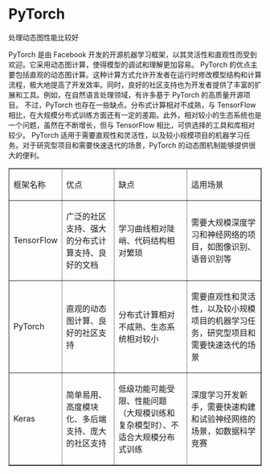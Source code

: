 # PyTorch

处理动态图性能比较好



PyTorch 是由 Facebook 开发的开源机器学习框架，以其灵活性和直观性而受到欢迎。它采用动态图计算，使得模型的调试和理解更加容易。
PyTorch 的优点主要包括直观的动态图计算。这种计算方式允许开发者在运行时修改模型结构和计算流程，极大地提高了开发效率。同时，良好的社区支持也为开发者提供了丰富的扩展和工具。例如，在自然语言处理领域，有许多基于 PyTorch 的高质量开源项目。
不过，PyTorch 也存在一些缺点。分布式计算相对不成熟，与 TensorFlow 相比，在大规模分布式训练方面还有一定的差距。此外，相对较小的生态系统也是一个问题，虽然在不断增长，但与 TensorFlow 相比，可供选择的工具和库相对较少。
PyTorch 适用于需要直观性和灵活性，以及较小规模项目的机器学习任务。对于研究型项目和需要快速迭代的场景，PyTorch 的动态图机制能够提供很大的便利。

<div class="table-box"><table border="1"><tbody><tr><td> <p>框架名称</p> </td><td> <p>优点</p> </td><td> <p>缺点</p> </td><td> <p>适用场景</p> </td></tr><tr><td> <p>TensorFlow</p> </td><td> <p>广泛的社区支持、强大的分布式计算支持、良好的文档</p> </td><td> <p>学习曲线相对陡峭、代码结构相对繁琐</p> </td><td> <p>需要大规模深度学习和<span class="words-blog hl-git-1" data-tit="神经网络" data-pretit="神经网络">神经网络</span>的项目，如图像识别、语音识别等</p> </td></tr><tr><td> <p>PyTorch</p> </td><td> <p>直观的动态图计算、良好的社区支持</p> </td><td> <p>分布式计算相对不成熟、生态系统相对较小</p> </td><td> <p>需要直观性和灵活性，以及较小规模项目的机器学习任务，研究型项目和需要快速迭代的场景</p> </td></tr><tr><td> <p>Keras</p> </td><td> <p>简单易用、高度模块化、多后端支持、庞大的社区支持</p> </td><td> <p>低级功能可能受限、性能问题（大规模训练和复杂模型时）、不适合大规模分布式训练</p> </td><td> <p>深度学习开发新手，需要快速构建和试验神经网络的场景，如数据科学竞赛</p> </td></tr></tbody></table></div>
